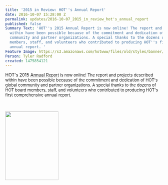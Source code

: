 ```yaml
---
title: '2015 in Review: HOT''s Annual Report'
date: 2016-10-07 15:28:00 Z
permalink: updates/2016-10-07_2015_in_review_hot's_annual_report
published: false
Summary Text: 'HOT''s 2015 Annual Report is now online! The report and projects described
  within have been possible because of the commitment and dedication of HOT''s global
  community and partner organizations. A special thanks to the dozens of HOT board
  members, staff, and volunteers who contributed to producing HOT''s first comprehensive
  annual report. '
Feature Image: https://s3.amazonaws.com/hotwww/files/old/styles/banner/public/HOT_2015_Annual_Report.jpg
Person: Tyler Radford
created: 1475854121
---
```


<p>HOT's 2015 <a href="https://hotosm.org/annual_report" target="_self">Annual R</a><a style="font-size: 13.008px;" href="https://hotosm.org/annual_report" target="_self">eport</a><span style="font-size: 13.008px;"> is now online! The report and projects described within have been possible because of the commitment and dedication of HOT's global community and partner organizations. A special thanks to the dozens of HOT board members, staff, and volunteers who contributed to producing HOT's first comprehensive annual report.&nbsp;</span></p><p>&nbsp;</p><p><a style="font-size: 13.008px; text-decoration: underline;" href="https://hotosm.org/annual_report" target="_self"><img class="image-medium" src="https://s3.amazonaws.com/hotwww/files/old/styles/medium/public/HOT_2015_Annual_Report_0.jpg?itok=2-vasnzh" alt="" style="width:170px;height:220px"></a></p>
